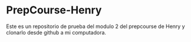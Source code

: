 # PrepCourse-Henry
Este es un repositorio de prueba del modulo 2 del prepcourse de Henry y clonarlo desde github a mi computadora.
